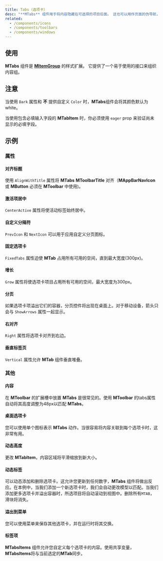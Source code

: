 ```yaml
---
title: Tabs（选项卡）
desc: "**MTabs** 组件用于将内容隐藏在可选择的项目后面。 这也可以用作页面的伪导航，其中选项卡是链接，选项卡项是内容。"
related:
  - /components/icons
  - /components/toolbars
  - /components/windows
---
```


## 使用

**MTabs** 组件是 [**MItemGroup**](/components/item-groups) 的样式扩展。 它提供了一个易于使用的接口来组织内容组。

<tabs-usage></tabs-usage>

## 注意

<!--alert:warning-->
当使用 `Dark` 属性和 **不** 提供自定义 `Color` 时，**MTabs**组件会将其颜色默认为 white。
<!--alert:warning-->

<!--alert:warning-->
当使用包含必填输入字段的 **MTabItem** 时，你必须使用 `eager` prop 来验证尚未显示的必填字段。
<!--alert:warning-->

## 示例

### 属性

#### 对齐标题

使用 `AlignWithTitle` 属性将 **MTabs** **MToolbarTitle** 对齐（**MAppBarNavIcon** 或 **MButton** 必须在 **MToolbar** 中使用)。

<example file="" />

#### 激活项居中

`CenterActive` 属性将使活动标签始终居中。

<example file="" />

#### 自定义分隔符

`PrevIcon` 和 `NextIcon` 可以用于应用自定义分页图标。

<example file="" />

#### 固定选项卡

`FixedTabs` 属性迫使 **MTab** 占用所有可用的空间，直到最大宽度(300px)。

<example file="" />

#### 增长

`Grow` 属性将使选项卡项目占用所有可用的空间，最大宽度为300px。

<example file="" />

#### 分页

如果选项卡项溢出它们的容器，分页控件将出现在桌面上。对于移动设备，箭头只会与 `ShowArrows` 属性一起显示。

<example file="" />

#### 右对齐

`Right` 属性将选项卡对齐到右边。

<example file="" />

#### 垂直标签页

`Vertical` 属性允许 **MTab** 组件垂直堆叠。

<example file="" />

### 其他

#### 内容

在 **MToolbar** 的扩展槽中放置 **MTabs** 是很常见的。使用 **MToolbar** 的tabs属性自动将其高度调整为48px以匹配 **MTabs**。

<example file="" />

#### 桌面选项卡

您可以使用单个图标表示 **MTabs** 动作。当很容易将内容关联到每个选项卡时，这非常有用。

<example file="" />

#### 动态高度

更改 **MTabItem**，内容区域将平滑缩放到新大小。

<example file="" />

#### 动态标签

可以动态添加和删除选项卡。这允许您更新到任何数字，**MTabs** 组件将做出反应。在本例中，当我们添加一个新选项卡时，我们会自动更改模型以匹配。当我们添加更多选项卡并溢出容器时，所选项目将自动滚动到视图中。删除所有`MTAB`，滑块将消失。

<example file="" />

#### 溢出到菜单

您可以使用菜单来保存其他选项卡，并在运行时将其交换。

<example file="" />

#### 标签项

**MTabsItems** 组件允许您自定义每个选项卡的内容。使用共享变量，**MTabsItems**将与当前选定的**MTab**同步。

<example file="" />